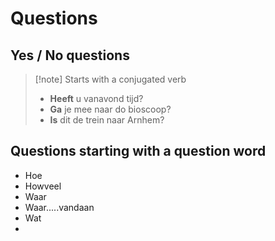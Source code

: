 # Questions

## Yes / No questions

>[!note] Starts with a conjugated verb
> - **Heeft** u vanavond tijd?
> - **Ga** je mee naar do bioscoop?
> - **Is** dit de trein naar Arnhem?

## Questions starting with a question word

- Hoe
- Howveel
- Waar
- Waar.....vandaan
- Wat
- 




